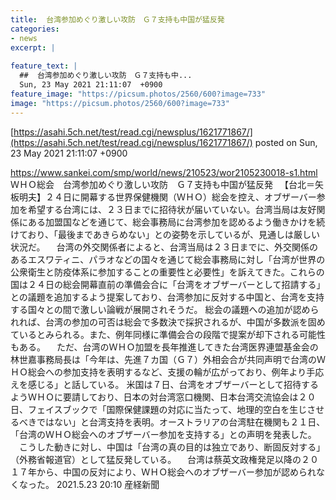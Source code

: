 ```yaml
---
title:  台湾参加めぐり激しい攻防　Ｇ７支持も中国が猛反発  
categories:
- news
excerpt: |
  
feature_text: |
  ##  台湾参加めぐり激しい攻防　Ｇ７支持も中...
  Sun, 23 May 2021 21:11:07  +0900
feature_image: "https://picsum.photos/2560/600?image=733"
image: "https://picsum.photos/2560/600?image=733"
---
```


[https://asahi.5ch.net/test/read.cgi/newsplus/1621771867/](https://asahi.5ch.net/test/read.cgi/newsplus/1621771867/)
posted on Sun, 23 May 2021 21:11:07  +0900

<!--more-->

https://www.sankei.com/smp/world/news/210523/wor2105230018-s1.html ＷＨＯ総会　台湾参加めぐり激しい攻防　Ｇ７支持も中国が猛反発 　【台北＝矢板明夫】２４日に開幕する世界保健機関（ＷＨＯ）総会を控え、オブザーバー参加を希望する台湾には、２３日までに招待状が届いていない。台湾当局は友好関係にある加盟国などを通じて、総会事務局に台湾参加を認めるよう働きかけを続けており、「最後まであきらめない」との姿勢を示しているが、見通しは厳しい状況だ。 　台湾の外交関係者によると、台湾当局は２３日までに、外交関係のあるエスワティニ、パラオなどの国々を通じて総会事務局に対し「台湾が世界の公衆衛生と防疫体系に参加することの重要性と必要性」を訴えてきた。これらの国は２４日の総会開幕直前の準備会合に「台湾をオブザーバーとして招請する」との議題を追加するよう提案しており、台湾参加に反対する中国と、台湾を支持する国々との間で激しい論戦が展開されそうだ。 総会の議題への追加が認められれば、台湾の参加の可否は総会で多数決で採択されるが、中国が多数派を固めているとみられる。また、例年同様に準備会合の段階で提案が却下される可能性もある。 　ただ、台湾のＷＨＯ加盟を長年推進してきた台湾医界連盟基金会の林世嘉事務局長は「今年は、先進７カ国（Ｇ７）外相会合が共同声明で台湾のＷＨＯ総会への参加支持を表明するなど、支援の輪が広がっており、例年より手応えを感じる」と話している。 米国は７日、台湾をオブザーバーとして招待するようＷＨＯに要請しており、日本の対台湾窓口機関、日本台湾交流協会は２０日、フェイスブックで「国際保健課題の対応に当たって、地理的空白を生じさせるべきではない」と台湾支持を表明。オーストラリアの台湾駐在機関も２１日、「台湾のＷＨＯ総会へのオブザーバー参加を支持する」との声明を発表した。 　こうした動きに対し、中国は「台湾の真の目的は独立であり、断固反対する」（外務省報道官）として猛反発している。 　台湾は蔡英文政権発足以降の２０１７年から、中国の反対により、ＷＨＯ総会へのオブザーバー参加が認められなくなった。 2021.5.23 20:10 産経新聞
